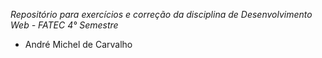 *Repositório para exercícios e correção da disciplina de Desenvolvimento Web - FATEC 4° Semestre*
- André Michel de Carvalho
